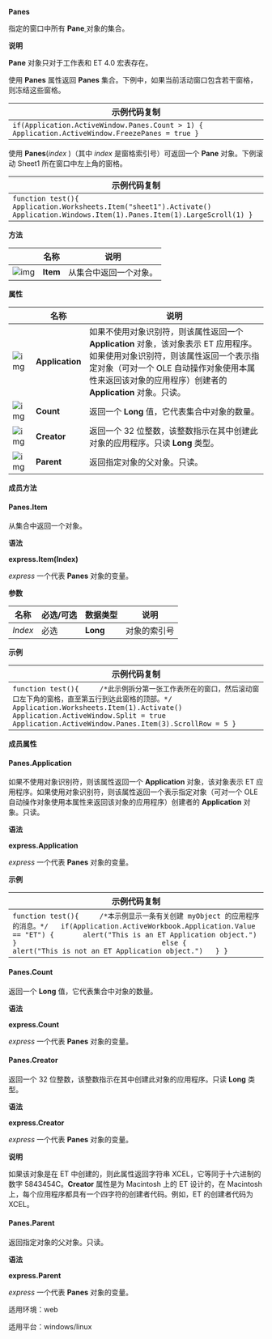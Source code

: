 **Panes**



指定的窗口中所有 **Pane**[ ](https://qn.cache.wpscdn.cn/encs/doc/office_v19/apiObjectTemplate.htm?page=topics/WPS%20%E5%9F%BA%E7%A1%80%E6%8E%A5%E5%8F%A3/%E8%A1%A8%E6%A0%BC%20API%20%E5%8F%82%E8%80%83/Pane/Pane%20.htm#jsObject_Pane)对象的集合。

**说明**

**Pane** 对象只对于工作表和 ET 4.0 宏表存在。

使用 **Panes** 属性返回 **Panes** 集合。下例中，如果当前活动窗口包含若干窗格，则冻结这些窗格。

| 示例代码复制                                                 |
| ------------------------------------------------------------ |
| `if(Application.ActiveWindow.Panes.Count > 1) {      Application.ActiveWindow.FreezePanes = true }` |

使用 **Panes**(*index* )（其中 *index* 是窗格索引号）可返回一个 **Pane** 对象。下例滚动 Sheet1 所在窗口中左上角的窗格。

| 示例代码复制                                                 |
| ------------------------------------------------------------ |
| `function test(){     Application.Worksheets.Item("sheet1").Activate()     Application.Windows.Item(1).Panes.Item(1).LargeScroll(1) }` |

**方法**

|                                                              | 名称     | 说明                   |
| ------------------------------------------------------------ | -------- | ---------------------- |
| ![img](https://qn.cache.wpscdn.cn/encs/doc/office_v19/gif/methods.gif) | **Item** | 从集合中返回一个对象。 |

**属性**

|                                                              | 名称            | 说明                                                         |
| ------------------------------------------------------------ | --------------- | ------------------------------------------------------------ |
| ![img](https://qn.cache.wpscdn.cn/encs/doc/office_v19/gif/properties.gif) | **Application** | 如果不使用对象识别符，则该属性返回一个 **Application** 对象，该对象表示 ET 应用程序。如果使用对象识别符，则该属性返回一个表示指定对象（可对一个 OLE 自动操作对象使用本属性来返回该对象的应用程序）创建者的 **Application** 对象。只读。 |
| ![img](https://qn.cache.wpscdn.cn/encs/doc/office_v19/gif/properties.gif) | **Count**       | 返回一个 **Long** 值，它代表集合中对象的数量。               |
| ![img](https://qn.cache.wpscdn.cn/encs/doc/office_v19/gif/properties.gif) | **Creator**     | 返回一个 32 位整数，该整数指示在其中创建此对象的应用程序。只读 **Long** 类型。 |
| ![img](https://qn.cache.wpscdn.cn/encs/doc/office_v19/gif/properties.gif) | **Parent**      | 返回指定对象的父对象。只读。                                 |

**成员方法**

#### **Panes.Item**

从集合中返回一个对象。

**语法**

**express.Item(Index)**

*express*   一个代表 **Panes** 对象的变量。

**参数**

| **名称** | **必选/可选** | **数据类型** | **说明**     |
| -------- | ------------- | ------------ | ------------ |
| *Index*  | 必选          | **Long**     | 对象的索引号 |

**示例**

| 示例代码复制                                                 |
| ------------------------------------------------------------ |
| `function test(){     /*此示例拆分第一张工作表所在的窗口，然后滚动窗口左下角的窗格，直至第五行到达此窗格的顶部。*/   Application.Worksheets.Item(1).Activate()   Application.ActiveWindow.Split = true   Application.ActiveWindow.Panes.Item(3).ScrollRow = 5 }` |

**成员属性**

#### **Panes.Application**

如果不使用对象识别符，则该属性返回一个 **Application** 对象，该对象表示 ET 应用程序。如果使用对象识别符，则该属性返回一个表示指定对象（可对一个 OLE 自动操作对象使用本属性来返回该对象的应用程序）创建者的 **Application** 对象。只读。

**语法**

**express.Application**

*express*   一个代表 **Panes** 对象的变量。

**示例**

| 示例代码复制                                                 |
| ------------------------------------------------------------ |
| `function test(){     /*本示例显示一条有关创建 myObject 的应用程序的消息。*/   if(Application.ActiveWorkbook.Application.Value == "ET") {       alert("This is an ET Application object.")   }								   else {       alert("This is not an ET Application object.")   } }` |

#### **Panes.Count**

返回一个 **Long** 值，它代表集合中对象的数量。

**语法**

**express.Count**

*express*   一个代表 **Panes** 对象的变量。

#### **Panes.Creator**

返回一个 32 位整数，该整数指示在其中创建此对象的应用程序。只读 **Long** 类型。

**语法**

**express.Creator**

*express*   一个代表 **Panes** 对象的变量。

**说明**

如果该对象是在 ET 中创建的，则此属性返回字符串 XCEL，它等同于十六进制的数字 5843454C。**Creator** 属性是为 Macintosh 上的 ET 设计的，在 Macintosh 上，每个应用程序都具有一个四字符的创建者代码。例如，ET 的创建者代码为 XCEL。

#### **Panes.Parent**

返回指定对象的父对象。只读。

**语法**

**express.Parent**

*express*   一个代表 **Panes** 对象的变量。

适用环境：web

适用平台：windows/linux